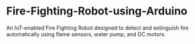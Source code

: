 # Fire-Fighting-Robot-using-Arduino
An IoT-enabled Fire Fighting Robot designed to detect and extinguish fire automatically using flame sensors, water pump, and DC motors.
